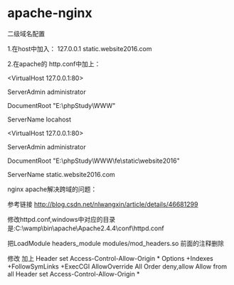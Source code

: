 # apache-nginx


二级域名配置 

1.在host中加入： 127.0.0.1    static.website2016.com

2.在apache的 http.conf中加上：

<VirtualHost 127.0.0.1:80> 

ServerAdmin administrator 

DocumentRoot "E:\phpStudy\WWW"

ServerName locahost

</VirtualHost>

<VirtualHost 127.0.0.1:80> 

ServerAdmin administrator 

DocumentRoot "E:\phpStudy\WWW\fe\static\website2016"

ServerName static.website2016.com

</VirtualHost>


nginx apache解决跨域的问题：

参考链接  http://blog.csdn.net/nlwangxin/article/details/46681299

修改httpd.conf,windows中对应的目录是:C:\wamp\bin\apache\Apache2.4.4\conf\httpd.conf

把LoadModule headers_module modules/mod_headers.so 前面的注释删除

修改  加上  Header set Access-Control-Allow-Origin *
<Directory />
    Options +Indexes +FollowSymLinks +ExecCGI
    AllowOverride All
    Order deny,allow
    Allow from all
    Header set Access-Control-Allow-Origin *
</Directory>

